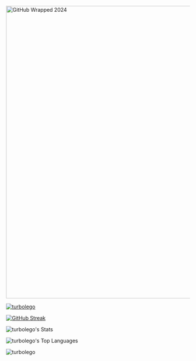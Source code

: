 <a href="https://git-wrapped.com/"><img src="https://github.com/user-attachments/assets/6403b3c6-4a9b-4966-9506-f3a0e810ba4a" alt="GitHub Wrapped 2024" target="_blank" height="800px"></a>
<p align="left"> <a href="https://github.com/ryo-ma/github-profile-trophy"><img src="https://github-profile-trophy.vercel.app/?username=turbolego" alt="turbolego" /></a> </p>

[![GitHub Streak](https://github-readme-streak-stats.herokuapp.com?user=turbolego&theme=dark)](https://git.io/streak-stats)

![turbolego's Stats](https://github-readme-stats.vercel.app/api?username=turbolego&theme=vue-dark&show_icons=true&hide_border=true&count_private=true)

![turbolego's Top Languages](https://github-readme-stats.vercel.app/api/top-langs/?username=turbolego&theme=vue-dark&show_icons=true&hide_border=true&layout=compact)

<p align="left"> <img src="https://komarev.com/ghpvc/?username=turbolego&label=Profile%20views&color=0e75b6&style=flat" alt="turbolego" /> </p>




